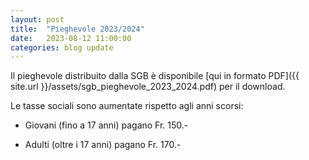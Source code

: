 ```yaml
---
layout: post
title:  "Pieghevole 2023/2024"
date:   2023-08-12 11:00:00
categories: blog update
---
```

Il pieghevole distribuito dalla SGB è disponibile [qui in formato PDF]({{ site.url }}/assets/sgb_pieghevole_2023_2024.pdf) per il download.

Le tasse sociali sono aumentate rispetto agli anni scorsi:

* Giovani (fino a 17 anni) pagano Fr. 150.-

* Adulti (oltre i 17 anni) pagano Fr. 170.-